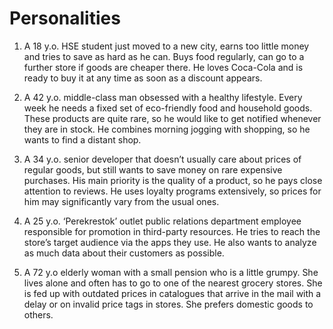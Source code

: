 # Personalities

1. A 18 y.o. HSE student just moved to a new city, earns too little money and tries to save as hard as he can. Buys food regularly, can go to a further store if goods are cheaper there. He loves Coca-Cola and is ready to buy it at any time as soon as a discount appears.

1. A 42 y.o. middle-class man obsessed with a healthy lifestyle. Every week he needs a fixed set of eco-friendly food and household goods. These products are quite rare, so he would like to get notified whenever they are in stock. He combines morning jogging with shopping, so he wants to find a distant shop.

1. A 34 y.o. senior developer that doesn’t usually care about prices of regular goods, but still wants to save money on rare expensive purchases. His main priority is the quality of a product, so he pays close attention to reviews. He uses loyalty programs extensively, so prices for him may significantly vary from the usual ones.

1. A 25 y.o. ‘Perekrestok’ outlet public relations department employee responsible for promotion in third-party resources. He tries to reach the store’s target audience via the apps they use. He also wants to analyze as much data about their customers as possible.

1. A 72 y.o elderly woman with a small pension who is a little grumpy. She lives alone and often has to go to one of the nearest grocery stores. She is fed up with outdated prices in catalogues that arrive in the mail with a delay or on invalid price tags in stores. She prefers domestic goods to others.
